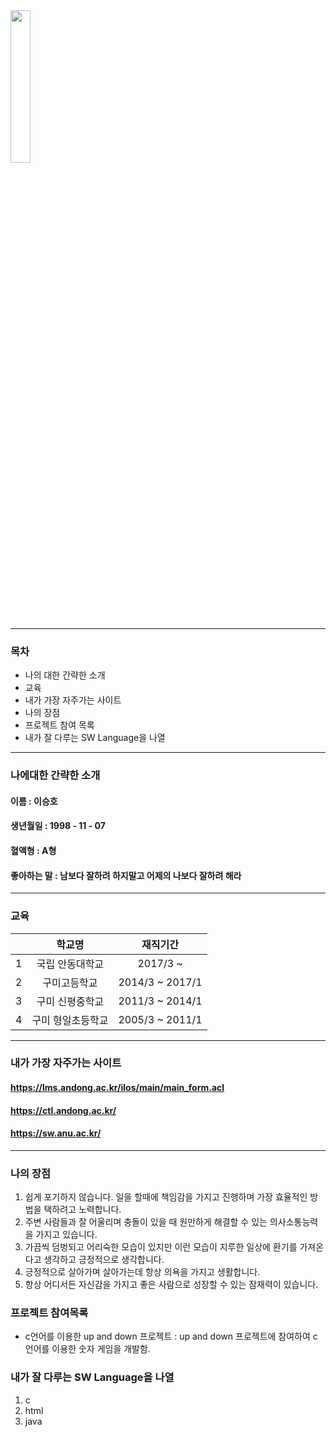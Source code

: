 
<img src = "https://user-images.githubusercontent.com/86451292/123887710-f42a6500-d98c-11eb-8ad6-715f7f32fa65.jpg" width="25%" height="25%" align="ㅣleft">

***
### 목차
- 나의 대한 간략한 소개
- 교육
- 내가 가장 자주가는 사이트
- 나의 장점
- 프로젝트 참여 목록
- 내가 잘 다루는 SW Language을 나열

***
### 나에대한 간략한 소개

#### 이름 : 이승호
#### 생년월일 : 1998 - 11 - 07
#### 혈액형 : A형
#### 좋아하는 말 : 남보다 잘하려 하지말고 어제의 나보다 잘하려 해라

***
### 교육

| | 학교명 | 재직기간 | 
| :-: | :-: | :-: | 
| 1 | 국립 안동대학교 | 2017/3 ~ |
| 2 | 구미고등학교 | 2014/3 ~ 2017/1 | 
| 3 | 구미 신평중학교 | 2011/3 ~ 2014/1 | 
| 4 | 구미 형일초등학교 | 2005/3 ~ 2011/1 | 

***
### 내가 가장 자주가는 사이트

#### https://lms.andong.ac.kr/ilos/main/main_form.acl
#### https://ctl.andong.ac.kr/
#### https://sw.anu.ac.kr/

***
### 나의 장점

1. 쉽게 포기하지 않습니다. 일을 할때에 책임감을 가지고 진행하며 가장 효율적인 방법을 택하려고 노력합니다.
2. 주변 사람들과 잘 어울리며 충돌이 있을 때 원만하게 해결할 수 있는 의사소통능력을 가지고 있습니다.
3. 가끔씩 덤벙되고 어리숙한 모습이 있지만 이런 모습이 지루한 일상에 환기를 가져온다고 생각하고 긍정적으로 생각합니다.
4. 긍정적으로 살아가며 살아가는데 항상 의욕을 가지고 생활합니다.
5. 항상 어디서든 자신감을 가지고 좋은 사람으로 성장할 수 있는 잠재력이 있습니다.

### 프로젝트 참여목록

- c언어를 이용한 up and down 프로젝트 : up and down 프로젝트에 참여하여 c 언어를 이용한 숫자 게임을 개발함.

### 내가 잘 다루는 SW Language을 나열

1. c
2. html
3. java

